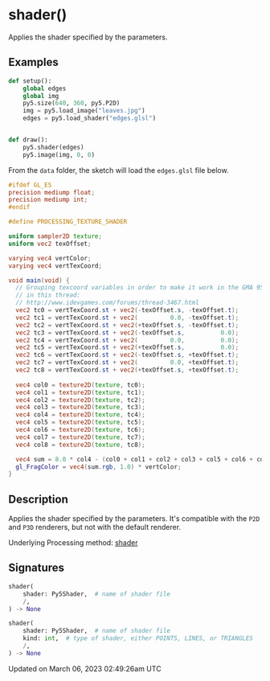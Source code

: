 # shader()

Applies the shader specified by the parameters.

## Examples

<div class="example-table">

<div class="example-row"><div class="example-cell-image">

</div><div class="example-cell-code">

```python
def setup():
    global edges
    global img
    py5.size(640, 360, py5.P2D)
    img = py5.load_image("leaves.jpg")
    edges = py5.load_shader("edges.glsl")


def draw():
    py5.shader(edges)
    py5.image(img, 0, 0)
```
From  the `data` folder, the sketch will load the `edges.glsl` file below.

```glsl
#ifdef GL_ES
precision mediump float;
precision mediump int;
#endif

#define PROCESSING_TEXTURE_SHADER

uniform sampler2D texture;
uniform vec2 texOffset;

varying vec4 vertColor;
varying vec4 vertTexCoord;

void main(void) {
  // Grouping texcoord variables in order to make it work in the GMA 950. See post #13
  // in this thread:
  // http://www.idevgames.com/forums/thread-3467.html
  vec2 tc0 = vertTexCoord.st + vec2(-texOffset.s, -texOffset.t);
  vec2 tc1 = vertTexCoord.st + vec2(         0.0, -texOffset.t);
  vec2 tc2 = vertTexCoord.st + vec2(+texOffset.s, -texOffset.t);
  vec2 tc3 = vertTexCoord.st + vec2(-texOffset.s,          0.0);
  vec2 tc4 = vertTexCoord.st + vec2(         0.0,          0.0);
  vec2 tc5 = vertTexCoord.st + vec2(+texOffset.s,          0.0);
  vec2 tc6 = vertTexCoord.st + vec2(-texOffset.s, +texOffset.t);
  vec2 tc7 = vertTexCoord.st + vec2(         0.0, +texOffset.t);
  vec2 tc8 = vertTexCoord.st + vec2(+texOffset.s, +texOffset.t);
  
  vec4 col0 = texture2D(texture, tc0);
  vec4 col1 = texture2D(texture, tc1);
  vec4 col2 = texture2D(texture, tc2);
  vec4 col3 = texture2D(texture, tc3);
  vec4 col4 = texture2D(texture, tc4);
  vec4 col5 = texture2D(texture, tc5);
  vec4 col6 = texture2D(texture, tc6);
  vec4 col7 = texture2D(texture, tc7);
  vec4 col8 = texture2D(texture, tc8);

  vec4 sum = 8.0 * col4 - (col0 + col1 + col2 + col3 + col5 + col6 + col7 + col8); 
  gl_FragColor = vec4(sum.rgb, 1.0) * vertColor;
}
```

</div></div>

</div>

## Description

Applies the shader specified by the parameters. It's compatible with the `P2D` and `P3D` renderers, but not with the default renderer.

Underlying Processing method: [shader](https://processing.org/reference/shader_.html)

## Signatures

```python
shader(
    shader: Py5Shader,  # name of shader file
    /,
) -> None

shader(
    shader: Py5Shader,  # name of shader file
    kind: int,  # type of shader, either POINTS, LINES, or TRIANGLES
    /,
) -> None
```

Updated on March 06, 2023 02:49:26am UTC
